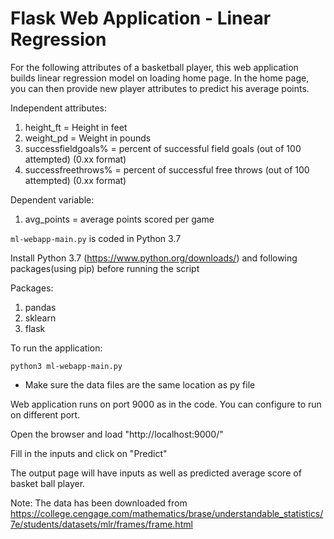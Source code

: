# Flask Web Application - Linear Regression
For the following attributes of a basketball player, this web application builds linear regression model on loading home page.
In the home page, you can then provide new player attributes to predict his average points.

Independent attributes:
1. height_ft = Height in feet
2. weight_pd = Weight in pounds
3. successfieldgoals% = percent of successful field goals (out of 100 attempted) (0.xx format)
4. successfreethrows% = percent of successful free throws (out of 100 attempted) (0.xx format)

Dependent variable:
1. avg_points = average points scored per game

```ml-webapp-main.py``` is coded in Python 3.7

Install Python 3.7 (https://www.python.org/downloads/) and following packages(using pip) before running the script

Packages:
1. pandas
2. sklearn
3. flask

To run the application:

```python3 ml-webapp-main.py```

- Make sure the data files are the same location as py file

Web application runs on port 9000 as in the code. You can configure to run on different port.

Open the browser and load "http://localhost:9000/"

Fill in the inputs and click on "Predict"

The output page will have inputs as well as predicted average score of basket ball player.

Note: The data has been downloaded from https://college.cengage.com/mathematics/brase/understandable_statistics/7e/students/datasets/mlr/frames/frame.html
